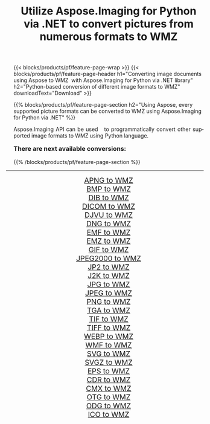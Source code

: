 ﻿---
title: Utilize Aspose.Imaging for Python via .NET to convert pictures from numerous formats to WMZ 
weight: 3920
url: /python-net/conversion/to/wmz/ 
lang: en
langdirlevel: 2
locales: zh-hans,ja,it,ru,de,es,fr,nl,id,lt,pl,pt,vi,tr,ko,zh-hant,ar,hi,th,sv,cs,uk,he
description: You can use Aspose.Imaging for Python via .NET library to convert from a variety of formats to WMZ
---

{{< blocks/products/pf/feature-page-wrap >}}
{{< blocks/products/pf/feature-page-header h1="Converting image documents using Aspose to WMZ  with Aspose.Imaging for Python via .NET library" h2="Python-based conversion of different image formats to WMZ" downloadText="Download" >}}


{{% blocks/products/pf/feature-page-section  h2="Using Aspose, every supported picture formats can be converted to WMZ using Aspose.Imaging for Python via .NET" %}}
<p align=justify>Aspose.Imaging API can be used   to programmatically convert other supported image formats to WMZ using Python language.</p>
<h3 style="margin-top:16px;">
There are next available conversions:
</h3>
{{% /blocks/products/pf/feature-page-section %}}
<div class="container-fluid productfamilypage bg-gray">
    <div class="convertypes bg-gray agp-content section">
        <div class="container">
		<hr style="margin-left:-20px;"/>
		<div class="row other-converters" style="gap: 10px;font-size: 19px;text-align:center;">
		    <div class='col-md-3 other-converter remove-lp remove-rp'><a href="/imaging/python-net/conversion/apng-to-wmz/" style="padding:15px;">APNG to WMZ</a></div>
<div class='col-md-3 other-converter remove-lp remove-rp'><a href="/imaging/python-net/conversion/bmp-to-wmz/" style="padding:15px;">BMP to WMZ</a></div>
<div class='col-md-3 other-converter remove-lp remove-rp'><a href="/imaging/python-net/conversion/dib-to-wmz/" style="padding:15px;">DIB to WMZ</a></div>
<div class='col-md-3 other-converter remove-lp remove-rp'><a href="/imaging/python-net/conversion/dicom-to-wmz/" style="padding:15px;">DICOM to WMZ</a></div>
<div class='col-md-3 other-converter remove-lp remove-rp'><a href="/imaging/python-net/conversion/djvu-to-wmz/" style="padding:15px;">DJVU to WMZ</a></div>
<div class='col-md-3 other-converter remove-lp remove-rp'><a href="/imaging/python-net/conversion/dng-to-wmz/" style="padding:15px;">DNG to WMZ</a></div>
<div class='col-md-3 other-converter remove-lp remove-rp'><a href="/imaging/python-net/conversion/emf-to-wmz/" style="padding:15px;">EMF to WMZ</a></div>
<div class='col-md-3 other-converter remove-lp remove-rp'><a href="/imaging/python-net/conversion/emz-to-wmz/" style="padding:15px;">EMZ to WMZ</a></div>
<div class='col-md-3 other-converter remove-lp remove-rp'><a href="/imaging/python-net/conversion/gif-to-wmz/" style="padding:15px;">GIF to WMZ</a></div>
<div class='col-md-3 other-converter remove-lp remove-rp'><a href="/imaging/python-net/conversion/jpeg2000-to-wmz/" style="padding:15px;">JPEG2000 to WMZ</a></div>
<div class='col-md-3 other-converter remove-lp remove-rp'><a href="/imaging/python-net/conversion/jp2-to-wmz/" style="padding:15px;">JP2 to WMZ</a></div>
<div class='col-md-3 other-converter remove-lp remove-rp'><a href="/imaging/python-net/conversion/j2k-to-wmz/" style="padding:15px;">J2K to WMZ</a></div>
<div class='col-md-3 other-converter remove-lp remove-rp'><a href="/imaging/python-net/conversion/jpg-to-wmz/" style="padding:15px;">JPG to WMZ</a></div>
<div class='col-md-3 other-converter remove-lp remove-rp'><a href="/imaging/python-net/conversion/jpeg-to-wmz/" style="padding:15px;">JPEG to WMZ</a></div>
<div class='col-md-3 other-converter remove-lp remove-rp'><a href="/imaging/python-net/conversion/png-to-wmz/" style="padding:15px;">PNG to WMZ</a></div>
<div class='col-md-3 other-converter remove-lp remove-rp'><a href="/imaging/python-net/conversion/tga-to-wmz/" style="padding:15px;">TGA to WMZ</a></div>
<div class='col-md-3 other-converter remove-lp remove-rp'><a href="/imaging/python-net/conversion/tif-to-wmz/" style="padding:15px;">TIF to WMZ</a></div>
<div class='col-md-3 other-converter remove-lp remove-rp'><a href="/imaging/python-net/conversion/tiff-to-wmz/" style="padding:15px;">TIFF to WMZ</a></div>
<div class='col-md-3 other-converter remove-lp remove-rp'><a href="/imaging/python-net/conversion/webp-to-wmz/" style="padding:15px;">WEBP to WMZ</a></div>
<div class='col-md-3 other-converter remove-lp remove-rp'><a href="/imaging/python-net/conversion/wmf-to-wmz/" style="padding:15px;">WMF to WMZ</a></div>
<div class='col-md-3 other-converter remove-lp remove-rp'><a href="/imaging/python-net/conversion/svg-to-wmz/" style="padding:15px;">SVG to WMZ</a></div>
<div class='col-md-3 other-converter remove-lp remove-rp'><a href="/imaging/python-net/conversion/svgz-to-wmz/" style="padding:15px;">SVGZ to WMZ</a></div>
<div class='col-md-3 other-converter remove-lp remove-rp'><a href="/imaging/python-net/conversion/eps-to-wmz/" style="padding:15px;">EPS to WMZ</a></div>
<div class='col-md-3 other-converter remove-lp remove-rp'><a href="/imaging/python-net/conversion/cdr-to-wmz/" style="padding:15px;">CDR to WMZ</a></div>
<div class='col-md-3 other-converter remove-lp remove-rp'><a href="/imaging/python-net/conversion/cmx-to-wmz/" style="padding:15px;">CMX to WMZ</a></div>
<div class='col-md-3 other-converter remove-lp remove-rp'><a href="/imaging/python-net/conversion/otg-to-wmz/" style="padding:15px;">OTG to WMZ</a></div>
<div class='col-md-3 other-converter remove-lp remove-rp'><a href="/imaging/python-net/conversion/odg-to-wmz/" style="padding:15px;">ODG to WMZ</a></div>
<div class='col-md-3 other-converter remove-lp remove-rp'><a href="/imaging/python-net/conversion/ico-to-wmz/" style="padding:15px;">ICO to WMZ</a></div>
                </div>
        </div>
    </div>
</div>
<br/>

